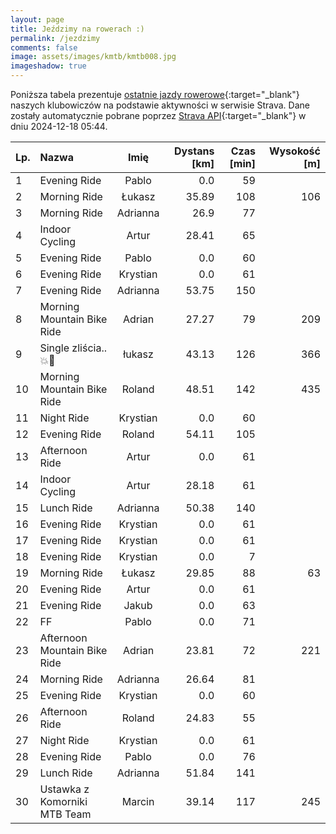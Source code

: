 ```yaml
---
layout: page
title: Jeździmy na rowerach :)
permalink: /jezdzimy
comments: false
image: assets/images/kmtb/kmtb008.jpg
imageshadow: true
---
```


Poniższa tabela prezentuje [ostatnie jazdy rowerowe](https://www.strava.com/clubs/336381){:target="_blank"} naszych klubowiczów na podstawie aktywności w serwisie Strava. Dane zostały automatycznie pobrane poprzez [Strava API](https://developers.strava.com/docs/reference/#api-Clubs-getClubActivitiesById){:target="_blank"} w dniu 2024-12-18 05:44.

Lp. | Nazwa | Imię | Dystans [km] | Czas [min] | Wysokość [m]
:--- | :--- | :---: | ---: | ---: | ---:
1|Evening Ride|Pablo|0.0|59|
2|Morning Ride|Łukasz|35.89|108|106
3|Morning Ride|Adrianna|26.9|77|
4|Indoor Cycling|Artur|28.41|65|
5|Evening Ride|Pablo|0.0|60|
6|Evening Ride|Krystian|0.0|61|
7|Evening Ride|Adrianna|53.75|150|
8|Morning Mountain Bike Ride|Adrian|27.27|79|209
9|Single  zliścia..💥🍂|łukasz|43.13|126|366
10|Morning Mountain Bike Ride|Roland|48.51|142|435
11|Night Ride|Krystian|0.0|60|
12|Evening Ride|Roland|54.11|105|
13|Afternoon Ride|Artur|0.0|61|
14|Indoor Cycling|Artur|28.18|61|
15|Lunch Ride|Adrianna|50.38|140|
16|Evening Ride|Krystian|0.0|61|
17|Evening Ride|Krystian|0.0|61|
18|Evening Ride|Krystian|0.0|7|
19|Morning Ride|Łukasz|29.85|88|63
20|Evening Ride|Artur|0.0|61|
21|Evening Ride|Jakub|0.0|63|
22|FF|Pablo|0.0|71|
23|Afternoon Mountain Bike Ride|Adrian|23.81|72|221
24|Morning Ride|Adrianna|26.64|81|
25|Evening Ride|Krystian|0.0|60|
26|Afternoon Ride|Roland|24.83|55|
27|Night Ride|Krystian|0.0|61|
28|Evening Ride|Pablo|0.0|76|
29|Lunch Ride|Adrianna|51.84|141|
30|Ustawka z Komorniki MTB Team|Marcin|39.14|117|245
